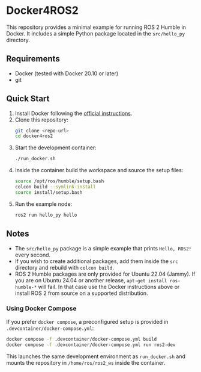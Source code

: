 # Docker4ROS2

This repository provides a minimal example for running ROS 2 Humble in Docker.
It includes a simple Python package located in the `src/hello_py` directory.

## Requirements
- Docker (tested with Docker 20.10 or later)
- git

## Quick Start
1. Install Docker following the [official instructions](https://docs.docker.com/get-started/).
2. Clone this repository:
   ```bash
   git clone <repo-url>
   cd docker4ros2
   ```
3. Start the development container:
   ```bash
   ./run_docker.sh
   ```
4. Inside the container build the workspace and source the setup files:
   ```bash
   source /opt/ros/humble/setup.bash
   colcon build --symlink-install
   source install/setup.bash
   ```
5. Run the example node:
   ```bash
   ros2 run hello_py hello
   ```

## Notes
- The `src/hello_py` package is a simple example that prints `Hello, ROS2!` every second.
- If you wish to create additional packages, add them inside the `src` directory and rebuild with `colcon build`.
- ROS 2 Humble packages are only provided for Ubuntu 22.04 (Jammy). If you are on
  Ubuntu 24.04 or another release, `apt-get install ros-humble-*` will fail. In
  that case use the Docker instructions above or install ROS 2 from source on a
  supported distribution.

### Using Docker Compose
If you prefer `docker compose`, a preconfigured setup is provided in
`.devcontainer/docker-compose.yml`:

```bash
docker compose -f .devcontainer/docker-compose.yml build
docker compose -f .devcontainer/docker-compose.yml run ros2-dev
```

This launches the same development environment as `run_docker.sh` and mounts
the repository in `/home/ros/ros2_ws` inside the container.

